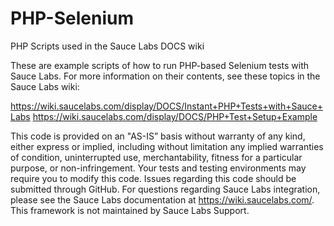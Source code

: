 # PHP-Selenium
PHP Scripts used in the Sauce Labs DOCS wiki

These are example scripts of how to run PHP-based Selenium tests with Sauce Labs. For more information on their contents, see these topics in the Sauce Labs wiki:

https://wiki.saucelabs.com/display/DOCS/Instant+PHP+Tests+with+Sauce+Labs
https://wiki.saucelabs.com/display/DOCS/PHP+Test+Setup+Example

This code is provided on an "AS-IS” basis without warranty of any kind, either express or implied, including without limitation any implied warranties of condition, uninterrupted use, merchantability, fitness for a particular purpose, or non-infringement. Your tests and testing environments may require you to modify this code. Issues regarding this code should be submitted through GitHub. For questions regarding Sauce Labs integration, please see the Sauce Labs documentation at https://wiki.saucelabs.com/. This framework is not maintained by Sauce Labs Support.
